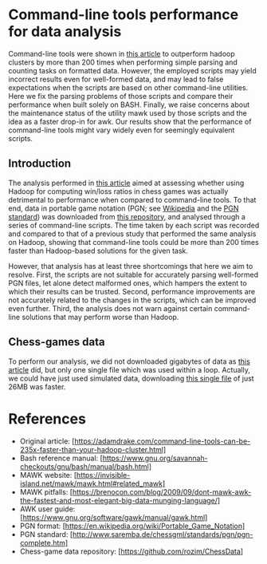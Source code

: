 # Command-line tools performance for data analysis

Command-line tools were shown in [this article](https://adamdrake.com/command-line-tools-can-be-235x-faster-than-your-hadoop-cluster.html) to outperform hadoop clusters by more than 200 times when performing simple parsing and counting tasks on formatted data. However, the employed scripts may yield incorrect results even for well-formed data, and may lead to false expectations when the scripts are based on other command-line utilities. Here we fix the parsing problems of those scripts and compare their performance when built solely on BASH. Finally, we raise concerns about the maintenance status of the utility mawk used by those scripts and the idea as a faster drop-in for awk. Our results show that the performance of command-line tools might vary widely even for seemingly equivalent scripts.

## Introduction

The analysis performed in [this article](https://adamdrake.com/command-line-tools-can-be-235x-faster-than-your-hadoop-cluster.html) aimed at assessing whether using Hadoop for computing win/loss ratios in chess games was actually detrimental to performance when compared to command-line tools. To that end, data in portable game notation (PGN; see [Wikipedia](https://en.wikipedia.org/wiki/Portable_Game_Notation) and the [PGN standard](http://www.saremba.de/chessgml/standards/pgn/pgn-complete.htm)) was downloaded from [this repository](https://github.com/rozim/ChessData), and analysed through a series of command-line scripts. The time taken by each script was recorded and compared to that of a previous study that performed the same analysis on Hadoop, showing that command-line tools could be more than 200 times faster than Hadoop-based solutions for the given task. 

However, that analysis has at least three shortcomings that here we aim to resolve. First, the scripts are not suitable for accurately parsing well-formed PGN files, let alone detect malformed ones, which hampers the extent to which their results can be trusted. Second, performance improvements are not accurately related to the changes in the scripts, which can be improved even further. Third, the analysis does not warn against certain command-line solutions that may perform worse than Hadoop.  

## Chess-games data

To perform our analysis, we did not downloaded gigabytes of data as [this article](https://adamdrake.com/command-line-tools-can-be-235x-faster-than-your-hadoop-cluster.html) did, but only one single file which was used within a loop. Actually, we could have just used simulated data, downloading [this single file](https://github.com/rozim/ChessData/blob/master/mega2400_part_01.pgn) of just 26MB was faster.


# References

+ Original article: [https://adamdrake.com/command-line-tools-can-be-235x-faster-than-your-hadoop-cluster.html]
+ Bash reference manual: [https://www.gnu.org/savannah-checkouts/gnu/bash/manual/bash.html]
+ MAWK website: [https://invisible-island.net/mawk/mawk.html#related_mawk]
+ MAWK pitfalls: [https://brenocon.com/blog/2009/09/dont-mawk-awk-the-fastest-and-most-elegant-big-data-munging-language/]
+ AWK user guide: [https://www.gnu.org/software/gawk/manual/gawk.html]
+ PGN format: [https://en.wikipedia.org/wiki/Portable_Game_Notation]
+ PGN standard: [http://www.saremba.de/chessgml/standards/pgn/pgn-complete.htm]
+ Chess-game data repository: [https://github.com/rozim/ChessData]
